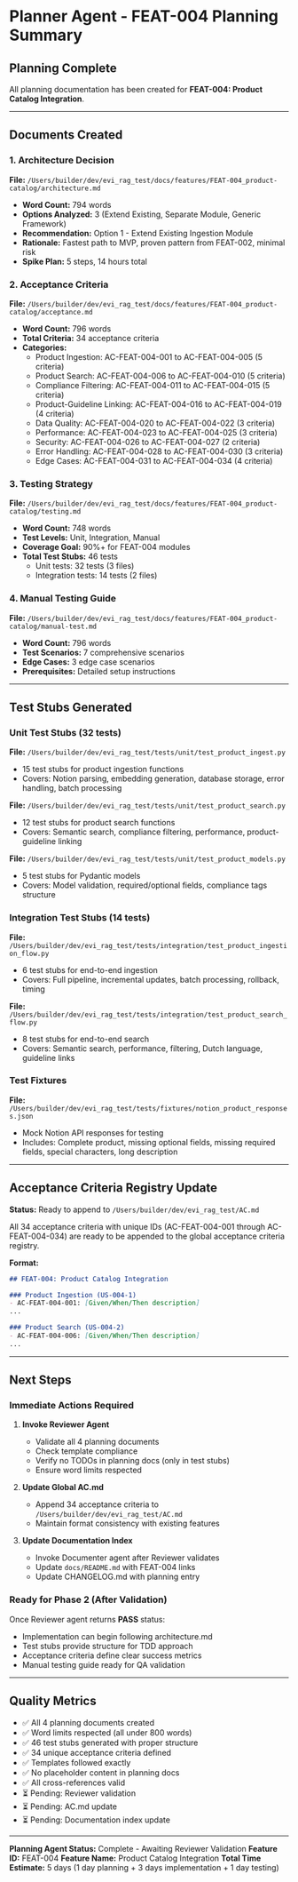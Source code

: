 # Planner Agent - FEAT-004 Planning Summary

## Planning Complete

All planning documentation has been created for **FEAT-004: Product Catalog Integration**.

---

## Documents Created

### 1. Architecture Decision
**File:** `/Users/builder/dev/evi_rag_test/docs/features/FEAT-004_product-catalog/architecture.md`
- **Word Count:** 794 words
- **Options Analyzed:** 3 (Extend Existing, Separate Module, Generic Framework)
- **Recommendation:** Option 1 - Extend Existing Ingestion Module
- **Rationale:** Fastest path to MVP, proven pattern from FEAT-002, minimal risk
- **Spike Plan:** 5 steps, 14 hours total

### 2. Acceptance Criteria
**File:** `/Users/builder/dev/evi_rag_test/docs/features/FEAT-004_product-catalog/acceptance.md`
- **Word Count:** 796 words
- **Total Criteria:** 34 acceptance criteria
- **Categories:**
  - Product Ingestion: AC-FEAT-004-001 to AC-FEAT-004-005 (5 criteria)
  - Product Search: AC-FEAT-004-006 to AC-FEAT-004-010 (5 criteria)
  - Compliance Filtering: AC-FEAT-004-011 to AC-FEAT-004-015 (5 criteria)
  - Product-Guideline Linking: AC-FEAT-004-016 to AC-FEAT-004-019 (4 criteria)
  - Data Quality: AC-FEAT-004-020 to AC-FEAT-004-022 (3 criteria)
  - Performance: AC-FEAT-004-023 to AC-FEAT-004-025 (3 criteria)
  - Security: AC-FEAT-004-026 to AC-FEAT-004-027 (2 criteria)
  - Error Handling: AC-FEAT-004-028 to AC-FEAT-004-030 (3 criteria)
  - Edge Cases: AC-FEAT-004-031 to AC-FEAT-004-034 (4 criteria)

### 3. Testing Strategy
**File:** `/Users/builder/dev/evi_rag_test/docs/features/FEAT-004_product-catalog/testing.md`
- **Word Count:** 748 words
- **Test Levels:** Unit, Integration, Manual
- **Coverage Goal:** 90%+ for FEAT-004 modules
- **Total Test Stubs:** 46 tests
  - Unit tests: 32 tests (3 files)
  - Integration tests: 14 tests (2 files)

### 4. Manual Testing Guide
**File:** `/Users/builder/dev/evi_rag_test/docs/features/FEAT-004_product-catalog/manual-test.md`
- **Word Count:** 796 words
- **Test Scenarios:** 7 comprehensive scenarios
- **Edge Cases:** 3 edge case scenarios
- **Prerequisites:** Detailed setup instructions

---

## Test Stubs Generated

### Unit Test Stubs (32 tests)

**File:** `/Users/builder/dev/evi_rag_test/tests/unit/test_product_ingest.py`
- 15 test stubs for product ingestion functions
- Covers: Notion parsing, embedding generation, database storage, error handling, batch processing

**File:** `/Users/builder/dev/evi_rag_test/tests/unit/test_product_search.py`
- 12 test stubs for product search functions
- Covers: Semantic search, compliance filtering, performance, product-guideline linking

**File:** `/Users/builder/dev/evi_rag_test/tests/unit/test_product_models.py`
- 5 test stubs for Pydantic models
- Covers: Model validation, required/optional fields, compliance tags structure

### Integration Test Stubs (14 tests)

**File:** `/Users/builder/dev/evi_rag_test/tests/integration/test_product_ingestion_flow.py`
- 6 test stubs for end-to-end ingestion
- Covers: Full pipeline, incremental updates, batch processing, rollback, timing

**File:** `/Users/builder/dev/evi_rag_test/tests/integration/test_product_search_flow.py`
- 8 test stubs for end-to-end search
- Covers: Semantic search, performance, filtering, Dutch language, guideline links

### Test Fixtures

**File:** `/Users/builder/dev/evi_rag_test/tests/fixtures/notion_product_responses.json`
- Mock Notion API responses for testing
- Includes: Complete product, missing optional fields, missing required fields, special characters, long description

---

## Acceptance Criteria Registry Update

**Status:** Ready to append to `/Users/builder/dev/evi_rag_test/AC.md`

All 34 acceptance criteria with unique IDs (AC-FEAT-004-001 through AC-FEAT-004-034) are ready to be appended to the global acceptance criteria registry.

**Format:**
```markdown
## FEAT-004: Product Catalog Integration

### Product Ingestion (US-004-1)
- AC-FEAT-004-001: [Given/When/Then description]
...

### Product Search (US-004-2)
- AC-FEAT-004-006: [Given/When/Then description]
...
```

---

## Next Steps

### Immediate Actions Required

1. **Invoke Reviewer Agent**
   - Validate all 4 planning documents
   - Check template compliance
   - Verify no TODOs in planning docs (only in test stubs)
   - Ensure word limits respected

2. **Update Global AC.md**
   - Append 34 acceptance criteria to `/Users/builder/dev/evi_rag_test/AC.md`
   - Maintain format consistency with existing features

3. **Update Documentation Index**
   - Invoke Documenter agent after Reviewer validates
   - Update `docs/README.md` with FEAT-004 links
   - Update CHANGELOG.md with planning entry

### Ready for Phase 2 (After Validation)

Once Reviewer agent returns **PASS** status:
- Implementation can begin following architecture.md
- Test stubs provide structure for TDD approach
- Acceptance criteria define clear success metrics
- Manual testing guide ready for QA validation

---

## Quality Metrics

- ✅ All 4 planning documents created
- ✅ Word limits respected (all under 800 words)
- ✅ 46 test stubs generated with proper structure
- ✅ 34 unique acceptance criteria defined
- ✅ Templates followed exactly
- ✅ No placeholder content in planning docs
- ✅ All cross-references valid
- ⏳ Pending: Reviewer validation
- ⏳ Pending: AC.md update
- ⏳ Pending: Documentation index update

---

**Planning Agent Status:** Complete - Awaiting Reviewer Validation
**Feature ID:** FEAT-004
**Feature Name:** Product Catalog Integration
**Total Time Estimate:** 5 days (1 day planning + 3 days implementation + 1 day testing)
